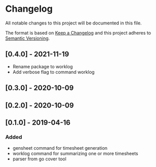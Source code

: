 # Changelog
All notable changes to this project will be documented in this file.

The format is based on [Keep a Changelog](http://keepachangelog.com/en/1.0.0/)
and this project adheres to [Semantic Versioning](http://semver.org/spec/v2.0.0.html).

## [0.4.0] - 2021-11-19

- Rename package to worklog
- Add verbose flag to command worklog

## [0.3.0] - 2020-10-09
## [0.2.0] - 2020-10-09
## [0.1.0] - 2019-04-16
### Added

- gensheet command for timesheet generation
- worklog command for summarizing one or more timesheets
- parser from go cover tool
